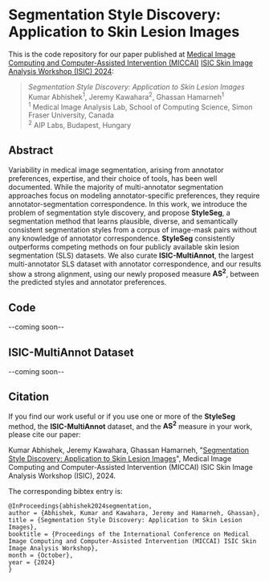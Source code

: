 # Segmentation Style Discovery: Application to Skin Lesion Images

This is the code repository for our paper published at [Medical Image Computing and Computer-Assisted Intervention (MICCAI)](https://conferences.miccai.org/2024/en/) [ISIC Skin Image Analysis Workshop (ISIC) 2024](https://workshop.isic-archive.com/2024/):

> _Segmentation Style Discovery: Application to Skin Lesion Images_<br>
> Kumar Abhishek<sup>1</sup>, Jeremy Kawahara<sup>2</sup>, Ghassan Hamarneh<sup>1</sup><br>
<sup>1</sup> Medical Image Analysis Lab, School of Computing Science, Simon Fraser University, Canada<br>
<sup>2</sup> AIP Labs, Budapest, Hungary

## Abstract

Variability in medical image segmentation, arising from annotator preferences, expertise, and their choice of tools, has been well documented. While the majority of multi-annotator segmentation approaches focus on modeling annotator-specific preferences, they require annotator-segmentation correspondence. In this work, we introduce the problem of segmentation style discovery, and propose __StyleSeg__, a segmentation method that learns plausible, diverse, and semantically consistent segmentation styles from a corpus of image-mask pairs without any knowledge of annotator correspondence. __StyleSeg__ consistently outperforms competing methods on four publicly available skin lesion segmentation (SLS) datasets. We also curate 
__ISIC-MultiAnnot__, the largest multi-annotator SLS dataset with annotator correspondence, and our results show a strong alignment, using our newly proposed measure __AS<sup>2</sup>__, between the predicted styles and annotator preferences.

## Code

--coming soon--

## ISIC-MultiAnnot Dataset

--coming soon--

## Citation

If you find our work useful or if you use one or more of the __StyleSeg__ method, the __ISIC-MultiAnnot__ dataset, and the __AS<sup>2</sup>__ measure in your work, please cite our paper: 

Kumar Abhishek, Jeremy Kawahara, Ghassan Hamarneh, "[Segmentation Style Discovery: Application to Skin Lesion Images](http://www.cs.sfu.ca/~hamarneh/ecopy/miccai_isic2024a.pdf)", Medical Image Computing and Computer-Assisted Intervention (MICCAI) ISIC Skin Image Analysis Workshop (ISIC), 2024.

The corresponding bibtex entry is:

```
@InProceedings{abhishek2024segmentation,
author = {Abhishek, Kumar and Kawahara, Jeremy and Hamarneh, Ghassan},
title = {Segmentation Style Discovery: Application to Skin Lesion Images},
booktitle = {Proceedings of the International Conference on Medical Image Computing and Computer-Assisted Intervention (MICCAI) ISIC Skin Image Analysis Workshop},
month = {October},
year = {2024}
}
```